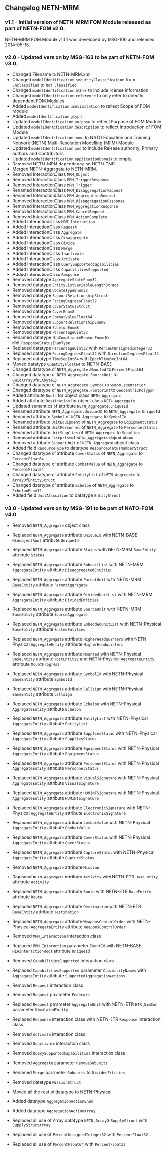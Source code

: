 ## Changelog NETN-MRM

### v1.1 - Initial version of NETN-MRM FOM Module released as part of NETN-FOM v2.0.

NETN-MRM FOM Module v1.1.1 was developed by MSG-106 and released 2014-05-15.


### v2.0 - Updated version by MSG-163 to be part of NETN-FOM v3.0.

* Changed Filename to NETN-MRM.xml 
* Changed `modelIdentification` `securityClassification` from `unclassified` to `Not Classified` 
* Changed `modelIdentification` `other` to include license information 
* Changed `modelIdentification` `reference` to only refer to directly dependent FOM Modules 
* Added `modelIdentification` `useLimitation` to reflect Scope of FOM Module 
* Added `modelIdentification` `glyph` 
* Updated `modelIdentification` `purpose` to reflect Purpose of FOM Module 
* Updated `modelIdentification` `description` to reflect Introduction of FOM Module 
* Updated `modelIdentification` `name` to NATO Education and Training Network (NETN) Multi-Resolution Modelling (MRM) Module 
* Updated `modelIdentification` `poc` to include Release authority, Primary authors and Contributors 
* Updated `modelIdentification` `applicationDomain` to empty. 
* Removed NETN-MRM dependency on NETN-TMR. 
* Merged NETN-Aggregate to NETN-MRM. 
* Removed InteractionClass `MRM_Object` 
* Removed InteractionClass `MRM_TriggerResponse` 
* Removed InteractionClass `MRM_Trigger` 
* Renamed InteractionClass `MRM_DisaggregationRequest` 
* Renamed InteractionClass `MRM_AggregationRequest` 
* Removed InteractionClass `MRM_DisaggregationResponse` 
* Removed InteractionClass `MRM_AggregationResponse` 
* Removed InteractionClass `MRM_CancelRequest` 
* Removed InteractionClass `MRM_ActionComplete` 
* Added InteractionClass `MRM_Interaction` 
* Added InteractionClass `Request` 
* Added InteractionClass `Aggregate` 
* Added InteractionClass `Disaggregate` 
* Added InteractionClass `Divide` 
* Added InteractionClass `Merge` 
* Added InteractionClass `Inactivate` 
* Added InteractionClass `Activate` 
* Added InteractionClass `QuerySupportedCapabilities` 
* Added InteractionClass `CapabilitiesSupported` 
* Added InteractionClass `Response` 
* Removed datatype `AggregateStateEnum32` 
* Removed datatype `EntityListVariableLengthStruct` 
* Removed datatype `UpdateTypeEnum32` 
* Removed datatype `SupportRelationshipStruct` 
* Removed datatype `FacingDegreesFloat32` 
* Removed datatype `CoverStatusStruct` 
* Removed datatype `CoverEnum8` 
* Removed datatype `CombatValueFloat64` 
* Removed datatype `SupportRelationshipEnum8` 
* Removed datatype `EchelonEnum8` 
* Removed datatype `PercentageUint32` 
* Renamed datatype `NonComplianceReasonEnum` to `MRM_ResponseStatusEnumType` 
* Replaced datatype `PercentageUint32` with `PercentUnsignedInteger32` 
* Replaced datatype `FacingDegreesFloat32` with `DirectionDegreesFloat32` 
* Replaced datatype `TimeSecInt64` with `EpochTimeSecInt64` 
* Moved datatype `QuantityFloat64` to NETN-BASE 
* Changed datatype of `NETN_Aggregate.Mounted` to `PercentFloat64` 
* Changed datatype of `NETN_Aggregate.SourceUnit` to `UuidArrayOfHLAbyte16` 
* Changed datatype of `NETN_Aggregate.Symbol` to `SymbolIdentifier` 
* Changed datatype of `NETN_Aggregate.Footprint` to `GeocentricPolygon ` 
* Added attribute `Route` for  object class `NETN_Aggregate` 
* Added attribute `Destination` for  object class `NETN_Aggregate` 
* Updated semantics of attribute `NETN_Aggregate.UniqueId` 
* Renamed attribute `NETN_Aggregate.UniqueID` to `NETN_Aggregate.UniqueId` 
* Renamed attribute `Symbol` of `NETN_Aggregate` to `SymbolId` 
* Renamed attribute `UnitEquipment`  of `NETN_Aggregate` to `EquipmentStatus` 
* Renamed attribute `UnitPersonnel`  of `NETN_Aggregate` to `PersonnelStatus` 
* Renamed attribute `UnitSupplies`  of `NETN_Aggregate` to `Supplies` 
* Removed attribute `Footprint`of `NETN_Aggregate` object class 
* Removed attribute `SupportUnit` of `NETN_Aggregate` object class 
* Added field `ResourceType` to datatype `ResourceStatusNumberStruct` 
* Changed datatype of attribute `CoverStatus` of `NETN_Aggregate` to `PercentFloat64` 
* Changed datatype of attribute `CombatValue` of `NETN_Aggregate` to `PercentFloat64` 
* Changed datatype of attribute `EntityList` of `NETN_Aggregate` to `ArrayOfEntityStruct` 
* Changed datatype of attribute `Echelon` of `NETN_Aggregate` to `EchelonEnum32` 
* Added field `UnitAllocation` to datatype `EntityStruct`


### v3.0 - Updated version by MSG-191 to be part of NATO-FOM v4.0

* Removed `NETN_Aggregate` object class
* Replaced `NETN_Aggregate` attribute `UniqueId` with NETN-BASE `HLAobjectRoot` attribute `UniqueId`
* Replaced `NETN_Aggregate` attribute `Status` with NETN-MRM `BaseEntity` attribute `Status`
* Replaced `NETN_Aggregate` attribute `SubunitList` with NETN-MRM `AggregateEntity` attribute `DisaggregatedEntities`
* Replaced `NETN_Aggregate` attribute `ParentUnit` with NETN-MRM `BaseEntity` attribute `ParentAggregate`
* Replaced `NETN_Aggregate` attribute `DividedUnitList` with NETN-MRM `AggregateEntity` attribute `DividedEntities`
* Replaced `NETN_Aggregate` attribute `SourceUnit` with NETN-MRM `BaseEntity` attribute `SourceAggregate`
* Replaced `NETN_Aggregate` attribute `EmbeddedUnitList` with NETN-Physical `BaseEntity` attribute `HostedEntities`
* Replaced `NETN_Aggregate` attribute `HigherHeadquarters` with NETN-Physical `AggregateEntity` attribute `HigherHeadquarters`
* Replaced `NETN_Aggregate` attribute `Mounted` with NETN-Physical `BaseEntity` attribute `HostEntitiy` and NETN-Physical `AggregateEntity` attribute `MountProgress`
* Replaced `NETN_Aggregate` attribute `SymbolId` with NETN-Physical `BaseEntity` attribute `SymbolId`
* Replaced `NETN_Aggregate` attribute `Callsign` with NETN-Physical `BaseEntity` attribute `Callsign`
* Replaced `NETN_Aggregate` attribute `Echelon` with NETN-Physical `AggregateEntity` attribute `Echelon`
* Replaced `NETN_Aggregate` attribute `EntityList` with NETN-Physical `AggregateEntity` attribute `EntityList`
* Replaced `NETN_Aggregate` attribute `SuppliesStatus` with NETN-Physical `AggregateEntity` attribute `SuppliesStatus`
* Replaced `NETN_Aggregate` attribute `EquipmentStatus` with NETN-Physical `AggregateEntity` attribute `EquipmentStatus`
* Replaced `NETN_Aggregate` attribute `PersonnelStatus` with NETN-Physical `AggregateEntity` attribute `PersonnelStatus`
* Replaced `NETN_Aggregate` attribute `VisualSignature` with NETN-Physical `AggregateEntity` attribute `VisualSignature`
* Replaced `NETN_Aggregate` attribute `HUMINTSignature` with NETN-Physical `AggregateEntity` attribute `HUMINTSignature`
* Replaced `NETN_Aggregate` attribute `ElectronicSignature` with NETN-Physical `AggregateEntity` attribute `ElectronicSignature`
* Replaced `NETN_Aggregate` attribute `CombatValue` with NETN-Physical `AggregateEntity` attribute `CombatValue`
* Replaced `NETN_Aggregate` attribute `CoverStatus` with NETN-Physical `AggregateEntity` attribute `CoverStatus`
* Replaced `NETN_Aggregate` attribute `CaptureStatus` with NETN-Physical `AggregateEntity` attribute `CaptureStatus`
* Removed `NETN_Aggregate` attribute `Mission`
* Replaced `NETN_Aggregate` attribute `Activity` with NETN-ETR `BaseEntity` attribute `Activity`
* Replaced `NETN_Aggregate` attribute `Route` with NETN-ETR `BaseEntity` attribute `Route`
* Replaced `NETN_Aggregate` attribute `Destination` with NETN-ETR `BaseEntity` attribute `Destination`
* Replaced `NETN_Aggregate` attribute `WeaponsControlOrder` with NETN-Physical `AggregateEntity` attribute `WeaponsControlOrder`
* Removed `MRM_Interaction` interaction class
* Replaced `MRM_Interaction` parameter `EventId` with NETN-BASE `HLAinteractionRoot` attribute `UniqueId`
* Removed `CapabilitiesSupported` interaction class
* Replaced `CapabilitiesSupported` parameter `CapabilityNames` with `AggregateEntity` attribute `SupportedAggregationActions`
* Removed `Request` interaction class
* Removed `Request` parameter `Federate`
* Replaced `Request` parameter `AggregateUnit` with NETN-ETR `ETR_SimCon` parameter `SimulatedEntity`
* Replaced `Response` interaction class with NETN-ETR `Response` interaction class
* Removed `Activate` interaction class
* Removed `Deactivate` interaction class
* Removed `QuerySupportedCapabilities` interaction class
* Removed `Aggregate` parameter `RemoveSubunits`
* Renamed `Merge` parameter `Subunits` to `DividedEntities` 


* Removed datatype `MissionStruct`
* Moved all the rest of datatype to NETN-Physical
* Added datatype `AggregationActionEnum`
* Added datatype `AggregationActionArray`

* Replaced all use of Array datatype `NETN_ArrayOfSupplyStruct` with `SupplyStructArray` 
* Replaced all use of `PercentUnsignedInteger32` with `PercentFloat32` 
* Replaced all use of `PercentFloat64` with `PercentFloat32` 

